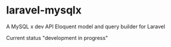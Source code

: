 # laravel-mysqlx
A MySQL x dev API Eloquent model and query builder for Laravel

Current status "development in progress"
